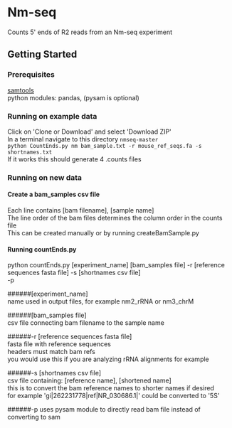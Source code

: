 # Nm-seq

Counts 5' ends of R2 reads from an Nm-seq experiment

## Getting Started

### Prerequisites  
[samtools](http://www.htslib.org)  
python modules: pandas, (pysam is optional)

### Running on example data  
Click on 'Clone or Download' and select 'Download ZIP'  
In a terminal navigate to this directory `nmseq-master`  
```python CountEnds.py nm bam_sample.txt -r mouse_ref_seqs.fa -s shortnames.txt```  
If it works this should generate 4 .counts files 

### Running on new data  

#### Create a bam_samples csv file  
Each line contains [bam filename], [sample name]  
The line order of the bam files determines the column order in the counts file    
This can be created manually or by running createBamSample.py

#### Running countEnds.py  
python countEnds.py [experiment_name] [bam_samples file] 
-r [reference sequences fasta file] 
-s [shortnames csv file]  
-p

######[experiment_name]  
name used in output files, for example nm2_rRNA or nm3_chrM

######[bam_samples file]  
csv file connecting bam filename to the sample name

######-r [reference sequences fasta file]  
fasta file with reference sequences  
headers must match bam refs  
you would use this if you are analyzing rRNA alignments for example

######-s [shortnames csv file]  
csv file containing: [reference name], [shortened name]  
this is to convert the bam reference names to shorter names if desired  
for example 'gi|262231778|ref|NR_030686.1|' could be converted to '5S'

######-p
uses pysam module to directly read bam file instead of converting to sam
